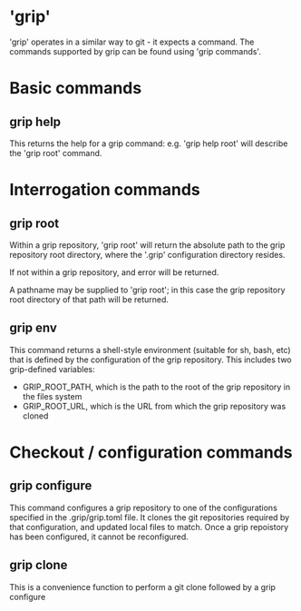 # 'grip'

'grip' operates in a similar way to git - it expects a command. The
commands supported by grip can be found using 'grip commands'.

# Basic commands

## grip help

This returns the help for a grip command: e.g. 'grip help root' will
describe the 'grip root' command.

# Interrogation commands

## grip root

Within a grip repository, 'grip root' will return the absolute path to
the grip repository root directory, where the '.grip' configuration
directory resides.

If not within a grip repository, and error will be returned.

A pathname may be supplied to 'grip root'; in this case the grip
repository root directory of that path will be returned.

## grip env

This command returns a shell-style environment (suitable for sh, bash,
etc) that is defined by the configuration of the grip repository. This
includes two grip-defined variables:

* GRIP_ROOT_PATH, which is the path to the root of the grip repository
in the files system
* GRIP_ROOT_URL, which is the URL from which the grip repository was cloned

# Checkout / configuration commands

## grip configure

This command configures a grip repository to one of the configurations
specified in the .grip/grip.toml file. It clones the git repositories
required by that configuration, and updated local files to match. Once
a grip repoistory has been configured, it cannot be reconfigured.

## grip clone

This is a convenience function to perform a git clone followed by a
grip configure

